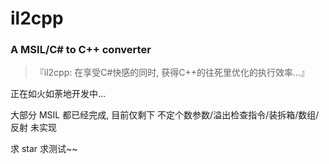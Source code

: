 # il2cpp
### A MSIL/C# to C++ converter


> 『il2cpp: 在享受C#快感的同时, 获得C++的往死里优化的执行效率...』


正在如火如荼地开发中...

大部分 MSIL 都已经完成, 目前仅剩下 不定个数参数/溢出检查指令/装拆箱/数组/反射 未实现

求 star 求测试~~
